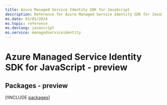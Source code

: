 ```yaml
---
title: Azure Managed Service Identity SDK for JavaScript
description: Reference for Azure Managed Service Identity SDK for JavaScript
ms.date: 03/01/2024
ms.topic: reference
ms.devlang: javascript
ms.service: managedserviceidentity
---
```

# Azure Managed Service Identity SDK for JavaScript - preview
## Packages - preview
[!INCLUDE [packages](managed-service-identity-index.md)]